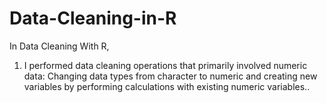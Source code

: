 # Data-Cleaning-in-R

In Data Cleaning With R,
1. I performed data cleaning operations that primarily involved numeric data: Changing data types from character to numeric and creating new variables by performing calculations with existing numeric variables.. 
